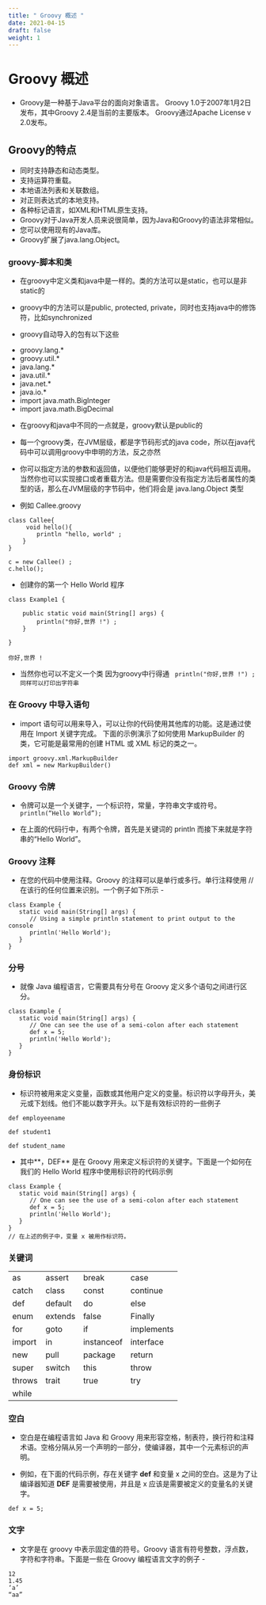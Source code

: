 ```yaml
---
title: " Groovy 概述 "
date: 2021-04-15
draft: false
weight: 1
---
```


# Groovy 概述

+ Groovy是一种基于Java平台的面向对象语言。 Groovy 1.0于2007年1月2日发布，其中Groovy 2.4是当前的主要版本。 Groovy通过Apache License v 2.0发布。

## Groovy的特点

+ 同时支持静态和动态类型。
+ 支持运算符重载。
+ 本地语法列表和关联数组。
+ 对正则表达式的本地支持。
+ 各种标记语言，如XML和HTML原生支持。
+ Groovy对于Java开发人员来说很简单，因为Java和Groovy的语法非常相似。
+ 您可以使用现有的Java库。
+ Groovy扩展了java.lang.Object。


###  groovy-脚本和类

+ 在groovy中定义类和java中是一样的。类的方法可以是static，也可以是非static的

+ groovy中的方法可以是public, protected, private，同时也支持java中的修饰符，比如synchronized

+ groovy自动导入的包有以下这些
* groovy.lang.*
* groovy.util.*
* java.lang.*
* java.util.*
* java.net.*
* java.io.* 
* import java.math.BigInteger 
* import java.math.BigDecimal

+ 在groovy和java中不同的一点就是，groovy默认是public的
+ 每一个groovy类，在JVM层级，都是字节码形式的java code，所以在java代码中可以调用groovy中申明的方法，反之亦然

+ 你可以指定方法的参数和返回值，以便他们能够更好的和java代码相互调用。当然你也可以实现接口或者重载方法。但是需要你没有指定方法后者属性的类型的话，那么在JVM层级的字节码中，他们将会是 java.lang.Object 类型

+ 例如 Callee.groovy

```
class Callee{
     void hello(){
        println "hello, world" ;
    }
}

c = new Callee() ;
c.hello();
```


+ 创建你的第一个 Hello World 程序

```
class Example1 {

    public static void main(String[] args) {
        println("你好,世界 !") ;
    }

}
```

`你好,世界 !`

+ 当然你也可以不定义一个类 因为groovy中行得通
` println("你好,世界 !") ;同样可以打印出字符串`

###  在 Groovy 中导入语句

* import 语句可以用来导入，可以让你的代码使用其他库的功能。这是通过使用在 Import 关键字完成。
下面的示例演示了如何使用 MarkupBuilder 的类，它可能是最常用的创建 HTML 或 XML 标记的类之一。

```
import groovy.xml.MarkupBuilder 
def xml = new MarkupBuilder() 
```

### Groovy 令牌

+ 令牌可以是一个关键字，一个标识符，常量，字符串文字或符号。
`println(“Hello World”);` 

+ 在上面的代码行中，有两个令牌，首先是关键词的 println 而接下来就是字符串的“Hello World”。

### Groovy 注释

 + 在您的代码中使用注释。Groovy 的注释可以是单行或多行。单行注释使用 // 在该行的任何位置来识别。一个例子如下所示 -


```
class Example {
   static void main(String[] args) {
      // Using a simple println statement to print output to the console
      println('Hello World');
   }
}
```

### 分号

+ 就像 Java 编程语言，它需要具有分号在 Groovy 定义多个语句之间进行区分。

```
class Example {
   static void main(String[] args) {
      // One can see the use of a semi-colon after each statement
      def x = 5;
      println('Hello World');  
   }
}
```



### 身份标识



+ 标识符被用来定义变量，函数或其他用户定义的变量。标识符以字母开头，美元或下划线。他们不能以数字开头。以下是有效标识符的一些例子 



```
def employeename  

def student1  

def student_name
```



+ 其中**，DEF** 是在 Groovy 用来定义标识符的关键字。下面是一个如何在我们的 Hello World 程序中使用标识符的代码示例

```
class Example {
   static void main(String[] args) {
      // One can see the use of a semi-colon after each statement
      def x = 5;
      println('Hello World'); 
   }
}
// 在上述的例子中，变量 x 被用作标识符。
```

###  关键词



<table><tbody><tr><td>as</td><td>assert</td><td>break</td><td>case</td></tr><tr><td>catch</td><td>class</td><td>const</td><td>continue</td></tr><tr><td>def</td><td>default</td><td>do</td><td>else</td></tr><tr><td>enum</td><td>extends</td><td>false</td><td>Finally</td></tr><tr><td>for</td><td>goto</td><td>if</td><td>implements</td></tr><tr><td>import</td><td>in</td><td>instanceof</td><td>interface</td></tr><tr><td>new</td><td>pull</td><td>package</td><td>return</td></tr><tr><td>super</td><td>switch</td><td>this</td><td>throw</td></tr><tr><td>throws</td><td>trait</td><td>true</td><td>try</td></tr><tr><td>while</td><td>&nbsp;</td><td>&nbsp;</td><td>&nbsp;</td></tr></tbody></table>

### 空白

+ 空白是在编程语言如 Java 和 Groovy 用来形容空格，制表符，换行符和注释术语。空格分隔从另一个声明的一部分，使编译器，其中一个元素标识的声明。

+ 例如，在下面的代码示例，存在关键字 **def** 和变量 x 之间的空白。这是为了让编译器知道 **DEF** 是需要被使用，并且是 x 应该是需要被定义的变量名的关键字。

```
def x = 5;
```



### 文字

+ 文字是在 groovy 中表示固定值的符号。Groovy 语言有符号整数，浮点数，字符和字符串。下面是一些在 Groovy 编程语言文字的例子 -

```
12 
1.45 
‘a’ 
“aa”
```



